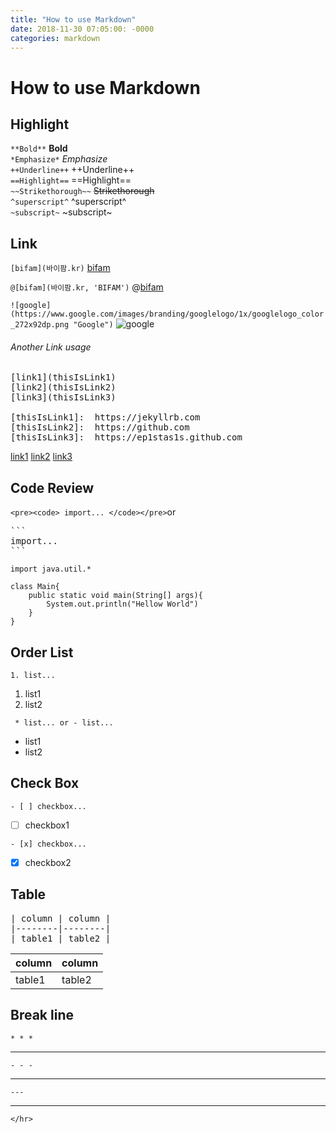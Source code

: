 ```yaml
---
title: "How to use Markdown"
date: 2018-11-30 07:05:00: -0000
categories: markdown
---
```

# How to use Markdown

## Highlight
`**Bold**` **Bold**</br>
`*Emphasize*` *Emphasize*</br>
`++Underline++` ++Underline++</br>
`==Highlight==` ==Highlight==</br>
`~~Strikethorough~~` ~~Strikethorough~~</br>
`^superscript^` ^superscript^</br>
`~subscript~` ~subscript~</br>

## Link
`[bifam](바이팜.kr)` [bifam](http://바이팜.kr)</br>

`@[bifam](바이팜.kr, 'BIFAM')` @[bifam](http://바이팜.kr, 'BIFAM')</br>

`![google](https://www.google.com/images/branding/googlelogo/1x/googlelogo_color_272x92dp.png "Google")` 
![google](https://www.google.com/images/branding/googlelogo/1x/googlelogo_color_272x92dp.png "Google")

###### Another Link usage
<pre>
[link1](thisIsLink1)
[link2](thisIsLink2)
[link3](thisIsLink3)

[thisIsLink1]:	https://jekyllrb.com
[thisIsLink2]:	https://github.com
[thisIsLink3]:	https://ep1stas1s.github.com
</pre>

[link1](thisIsLink1)
[link2](thisIsLink2)
[link3](thisIsLink3)

[thisIsLink1]:	https://jekyllrb.com
[thisIsLink2]:	https://github.com
[thisIsLink3]:	https://ep1stas1s.github.com


## Code Review
`<pre><code> import... </code></pre>`or
<pre>
```
import...
```
</pre>
<pre><code>import java.util.*

class Main{
	public static void main(String[] args){
    	System.out.println("Hellow World")
    }
}
</code></pre>


## Order List
`1. list...`
1. list1
2. list2

` * list... or - list...`
* list1
* list2




## Check Box
`- [ ] checkbox...` 
- [ ] checkbox1

`- [x] checkbox...` 
- [x] checkbox2

## Table
<pre>| column | column |
|--------|--------|
| table1 | table2 |</pre>

| column | column |
|--------|--------|
| table1 | table2 |

## Break line
`* * *`
* * *
`- - -`
- - -
`---`

---
`</hr>`
</hr>










